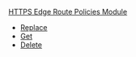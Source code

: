 <!-- Code generated for API Clients. DO NOT EDIT. -->

[HTTPS Edge Route Policies Module](#api-edge-route-policies-module)

- [Replace](#api-edge-route-policies-module-replace)
- [Get](#api-edge-route-policies-module-get)
- [Delete](#api-edge-route-policies-module-delete)
